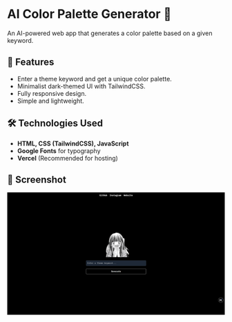 # AI Color Palette Generator 🎨  

An AI-powered web app that generates a color palette based on a given keyword.  

## 🚀 Features  
- Enter a theme keyword and get a unique color palette.  
- Minimalist dark-themed UI with TailwindCSS.  
- Fully responsive design.  
- Simple and lightweight.  

## 🛠️ Technologies Used  
- **HTML, CSS (TailwindCSS), JavaScript**  
- **Google Fonts** for typography  
- **Vercel** (Recommended for hosting)  

## 📸 Screenshot  
![Preview](images/screenshot.png)  
